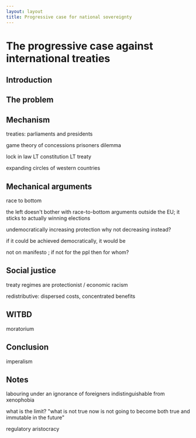 ```yaml
---
layout: layout
title: Progressive case for national sovereignty
---
```


The progressive case against international treaties
===================================================


Introduction
------------

The problem
-----------

Mechanism
---------


treaties: parliaments and presidents

game theory of concessions
prisoners dilemma

lock in law LT constitution LT treaty

expanding circles of western countries

Mechanical arguments
--------------------

race to bottom

the left doesn't bother with race-to-bottom arguments outside the EU; it
sticks to actually winning elections


undemocratically increasing protection why not decreasing instead?


if it could be achieved democratically, it would be

not on manifesto ; if not for the ppl then for whom?

Social justice
--------------

treaty regimes are protectionist / economic racism

redistributive: dispersed costs, concentrated benefits

WITBD
-----

moratorium

Conclusion
----------

imperalism



Notes
-----

labouring under an ignorance of foreigners indistinguishable from xenophobia


what is the limit? "what is not true now is not going to become both true and immutable in the future"


regulatory aristocracy